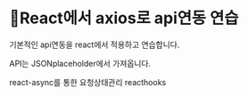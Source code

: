 # 🔑React에서 axios로 api연동 연습

기본적인 api연동을 react에서 적용하고 연습합니다.

API는 JSONplaceholder에서 가져옵니다.


react-async를 통한 요청상태관리
reacthooks
